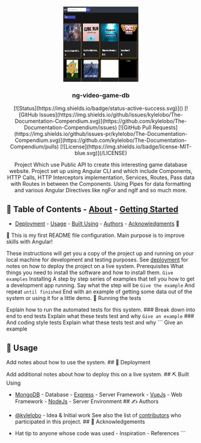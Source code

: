 <p align="center">
  <a href="" rel="noopener">
    <img
      width="200px"
      height="200px"
      src="./src/assets/images/Readme/P-Screenshot.png"
      alt="Project logo"
  /></a>
</p>

<h3 align="center">ng-video-game-db</h3>

<div align="center">
  [![Status](https://img.shields.io/badge/status-active-success.svg)]()
  [![GitHub
  Issues](https://img.shields.io/github/issues/kylelobo/The-Documentation-Compendium.svg)](https://github.com/kylelobo/The-Documentation-Compendium/issues)
  [![GitHub Pull
  Requests](https://img.shields.io/github/issues-pr/kylelobo/The-Documentation-Compendium.svg)](https://github.com/kylelobo/The-Documentation-Compendium/pulls)
  [![License](https://img.shields.io/badge/license-MIT-blue.svg)](/LICENSE)
</div>

<p align="center">
  Project Which use Public API to create this interesting game database website.
  Project set up using Angular CLI and which include Components, HTTP Calls,
  HTTP Interceptors implementation, Services, Routes, Pass data with Routes in
  between the Components. Using Pipes for data formatting and various Angular
  Directives like ngFor and ngIf and so much more.
  <br />
</p>

## 📝 Table of Contents - [About](#about) - [Getting Started](#getting_started)

- [Deployment](#deployment) - [Usage](#usage) - [Built Using](#built_using) -
  [Authors](#authors) -
  [Acknowledgments](#acknowledgement) 🧐 <a name="about"></a>

🏁 This is my first README file configuration. Main purpose is to improve skills with
Angular! <a name="getting_started"></a>

These instructions will get you a copy of the project up and running on your
local machine for development and testing purposes. See
[deployment](#deployment) for notes on how to deploy the project on a live
system. Prerequisites What things you need to install the software and how
to install them. `Give examples` Installing A step by step series of
examples that tell you how to get a development app running. Say what the step
will be `Give the example` And repeat `until finished` End with an example of
getting some data out of the system or using it for a little demo. 🔧 Running
the tests <a name="tests"></a>

Explain how to run the automated tests for this system. ### Break down into end
to end tests Explain what these tests test and why `Give an example` ### And
coding style tests Explain what these tests test and why ``` Give an example

## 🎈 Usage <a name="usage"></a>

Add notes about how to use the system. ## 🚀 Deployment
<a name="deployment"></a>

Add additional notes about how to deploy this on a live system. ## ⛏️ Built
Using <a name="built_using"></a>

- [MongoDB](https://www.mongodb.com/) - Database -
  [Express](https://expressjs.com/) - Server Framework -
  [VueJs](https://vuejs.org/) - Web Framework - [NodeJs](https://nodejs.org/en/) -
  Server Environment ## ✍️ Authors <a name="authors"></a>

- [@kylelobo](https://github.com/kylelobo) - Idea & Initial work See also the
  list of
  [contributors](https://github.com/kylelobo/The-Documentation-Compendium/contributors)
  who participated in this project. ## 🎉 Acknowledgements
  <a name="acknowledgement"></a>

- Hat tip to anyone whose code was used - Inspiration - References ```

```

```
